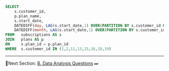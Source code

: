 
```sql
SELECT 
	s.customer_id,
	p.plan_name,
	s.start_date,
	DATEDIFF(day, LAG(s.start_date,1) OVER(PARTITION BY s.customer_id ORDER BY s.start_date),s.start_date) as days_diff,
	DATEDIFF(month, LAG(s.start_date,1) OVER(PARTITION BY s.customer_id ORDER BY s.start_date),s.start_date) as days_diff
FROM   subscriptions AS s
JOIN   plans AS p
ON     s.plan_id = p.plan_id
WHERE  s.customer_id IN (1,2,11,13,15,16,18,19)
```


***

📄Next Section: [B. Data Analysis Questions](https://github.com/gulixeliota/8_Week_SQL_Challenge/blob/main/Week3_Foodie-Fi/B.%20Data%20Analysis%20Questions.md) ⏭